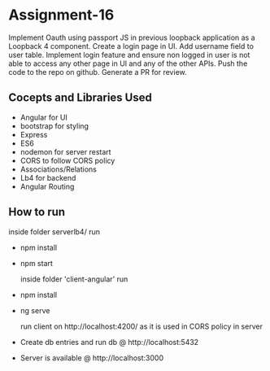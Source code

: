 # Assignment-16

Implement Oauth using passport JS in previous loopback application as a Loopback 4 component. Create a login page in UI. Add username field to user table. Implement login feature and ensure non logged in user is not able to access any other page in UI and any of the other APIs. Push the code to the repo on github. Generate a PR for review.

## Cocepts and Libraries Used

- Angular for UI
- bootstrap for styling
- Express
- ES6
- nodemon for server restart
- CORS to follow CORS policy
- Associations/Relations
- Lb4 for backend
- Angular Routing

## How to run

inside folder serverlb4/ run

- npm install

- npm start

  inside folder 'client-angular' run

- npm install
- ng serve

  run client on http://localhost:4200/ as it is used in CORS policy in server

- Create db entries and run db @ http://localhost:5432
- Server is available @ http://localhost:3000
